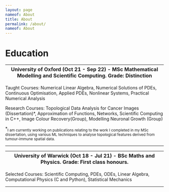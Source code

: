 ```yaml
---
layout: page
nameof: About
title: About
permalink: /about/
nameof: About
---
```

# Education

|**University of Oxford** (Oct 21 - Sep 22) - MSc Mathematical Modelling and Scientific Computing. Grade: Distinction|
|-------------------------------------------------------------------------------------------------------------------------------|

Taught Courses: Numerical Linear Algebra, Numerical Solutions of PDEs, Continuous Optimisation, Applied PDEs, Nonlinear Systems, Practical Numerical Analysis

Research Courses: Topological Data Analysis for Cancer Images (Dissertation)*, Approximation of Functions, Networks, Scientific Computing in C++, Image Colour Recovery(Group), Modelling Neuronal Growth (Group)

*<sub>I am currently working on publications relating to the work I completed in my MSc dissertation, using various ML techniques to analyse topological features derived from tumour-immune spatial data.</sub>


---

|**University of Warwick** (Oct 18 - Jul 21) - BSc Maths and Physics. Grade: First class honours.|
|---|

Selected Courses: Scientific Computing, PDEs, ODEs, Linear Algebra, Computational Physics (C and Python), Statistical Mechanics

---